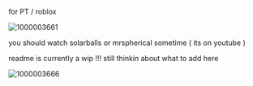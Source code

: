 for PT / roblox

![1000003661](https://github.com/user-attachments/assets/f394f983-eff2-4d5a-a7d9-44c9d204f16c)


you should watch solarballs or mrspherical sometime ( its on youtube )

readme is currently a wip !!! still thinkin about what to add here

![1000003666](https://github.com/user-attachments/assets/80fa2d0c-2ecb-4b34-a73b-ac9b09cd380e)



<!--
**tealstarr/tealstarr** is a ✨ _special_ ✨ repository because its `README.md` (this file) appears on your GitHub profile.

Here are some ideas to get you started:

- 🔭 I’m currently working on ...
- 🌱 I’m currently learning ...
- 👯 I’m looking to collaborate on ...
- 🤔 I’m looking for help with ...
- 💬 Ask me about ...
- 📫 How to reach me: ...
- 😄 Pronouns: ...
- ⚡ Fun fact: ...
-->
